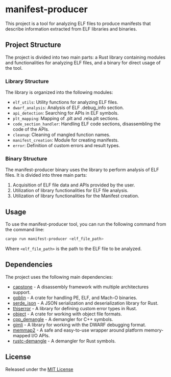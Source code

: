 # manifest-producer

This project is a tool for analyzing ELF files to produce manifests that describe information extracted from ELF libraries and binaries.

## Project Structure

The project is divided into two main parts: a Rust library containing modules and functionalities for analyzing ELF files, and a binary for direct usage of the tool.

### Library Structure

The library is organized into the following modules:

* `elf_utils`: Utility functions for analyzing ELF files.
* `dwarf_analysis`: Analysis of ELF .debug_info section.
* `api_detection`: Searching for APIs in ELF symbols.
* `plt_mapping`: Mapping of .plt and .rela.plt sections.
* `code_section_handler`: Handling ELF code sections, disassembling the code of the APIs.
* `cleanup`: Cleaning of mangled function names.
* `manifest_creation`: Module for creating manifests.
* `error`: Definition of custom errors and result types.

### Binary Structure

The manifest-producer binary uses the library to perform analysis of ELF files. It is divided into three main parts:

1. Acquisition of ELF file data and APIs provided by the user.
2. Utilization of library functionalities for ELF file analysis.
3. Utilization of library functionalities for the Manifest creation.

## Usage

To use the manifest-producer tool, you can run the following command from the command line:

```bash
cargo run manifest-producer <elf_file_path>
```

Where `<elf_file_path>` is the path to the ELF file to be analyzed.

## Dependencies

The project uses the following main dependencies:

- [capstone](https://crates.io/crates/capstone) - A disassembly framework with multiple architectures support.
- [goblin](https://crates.io/crates/goblin) - A crate for handling PE, ELF, and Mach-O binaries.
- [serde_json](https://crates.io/crates/serde_json) - A JSON serialization and deserialization library for Rust.
- [thiserror](https://crates.io/crates/thiserror) - A library for defining custom error types in Rust.
- [object](https://crates.io/crates/object) - A crate for working with object file formats.
- [cpp_demangle](https://crates.io/crates/cpp_demangle) - A demangler for C++ symbols.
- [gimli](https://crates.io/crates/gimli) - A library for working with the DWARF debugging format.
- [memmap2](https://crates.io/crates/memmap2) - A safe and easy-to-use wrapper around platform memory-mapped I/O APIs.
- [rustc-demangle](https://crates.io/crates/rustc-demangle) - A demangler for Rust symbols.

## License

Released under the [MIT License](LICENSES/MIT.txt)